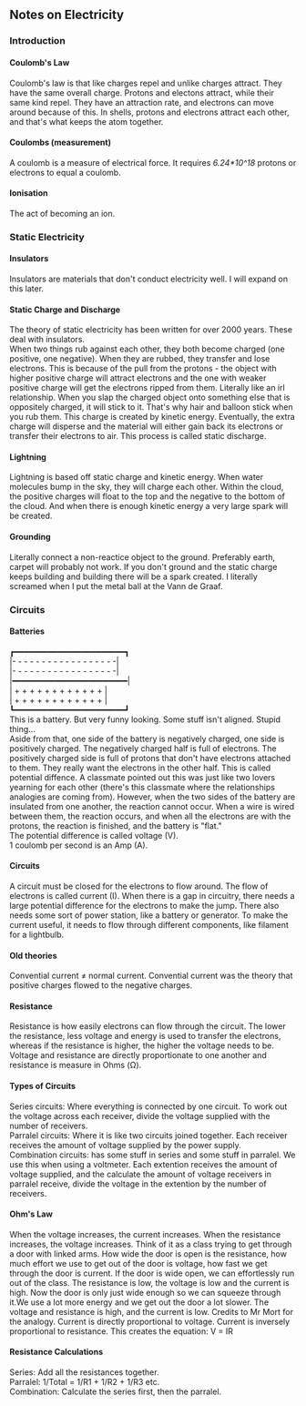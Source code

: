 <body>
  <h2>Notes on Electricity</h2>
  <h3>Introduction</h3>
  <h4>Coulomb's Law</h4>
  <p>Coulomb's law is that like charges repel and unlike charges attract. They have the same overall charge. Protons and electons attract, while their same kind repel. They have an attraction rate, and electrons can move around because of this. In shells, protons and electrons attract each other, and that's what keeps the atom together. 
  </p>
  <h4>Coulombs (measurement)</h4>
  <p>A coulomb is a measure of electrical force. It requires <var>6.24*10^18</var> protons or electrons to equal a coulomb.</p>
  <h4>Ionisation</h4>
  <p>The act of becoming an ion.</p>
  <h3>Static Electricity</h3>
  <h4>Insulators</h4>
  <p>Insulators are materials that don't conduct electricity well. I will expand on this later.</p>
  <h4>Static Charge and Discharge</h4>
  <p>The theory of static electricity has been written for over 2000 years. These deal with insulators. <br>When two things rub against each other, they both become charged (one positive, one negative). When they are rubbed, they transfer and lose electrons. This is because of the pull from the protons - the object with higher positive charge will attract electrons and the one with weaker positive charge will get the electrons ripped from them. Literally like an irl relationship. When you slap the charged object onto something else that is oppositely charged, it will stick to it. That's why hair and balloon stick when you rub them. This charge is created by kinetic energy. Eventually, the extra charge will disperse and the material will either gain back its electrons or transfer their electrons to air. This process is called static discharge.</p>
  <h4>Lightning</h4>
  <p>Lightning is based off static charge and kinetic energy. When water molecules bump in the sky, they will charge each other. Within the cloud, the positive charges will float to the top and the negative to the bottom of the cloud. And when there is enough kinetic energy a very large spark will be created.
  <h4>Grounding</h4>
  <p>Literally connect a non-reactice object to the ground. Preferably earth, carpet will probably not work. If you don't ground and the static charge keeps building and building there will be a spark created. I literally screamed when I put the metal ball at the Vann de Graaf.</p>
  <h3>Circuits</h3>
  <h4>Batteries</h4>
  <p>┏━━━━━━━━━━━━━━━━━━━━━━━┓<br>|- - - - - - - - - - - - - - - - - -|<br>|- - - - - - - - - - - - - - - - - -|<br>|━━━━━━━━━━━━━━━━━━━━━━━━|<br>|  + + + + + + + + + + + +  |<br>|  + + + + + + + + + + + +  |<br>┗━━━━━━━━━━━━━━━━━━━━━━━┛<br>This is a battery. But very funny looking. Some stuff isn't aligned. Stupid thing...<br>Aside from that, one side of the battery is negatively charged, one side is positively charged. The negatively charged half is full of electrons. The positively charged side is full of protons that don't have electrons attached to them. They really want the electrons in the other half. This is called potential diffence. A classmate pointed out this was just like two lovers yearning for each other (there's this classmate where the relationships analogies are coming from). However, when the two sides of the battery are insulated from one another, the reaction cannot occur. When a wire is wired between them, the reaction occurs, and when all the electrons are with the protons, the reaction is finished, and the battery is "flat." <br>The potential difference is called voltage (V).<br>1 coulomb per second is an Amp (A).</p>
  <h4>Circuits</h4>
  <p>A circuit must be closed for the electrons to flow around. The flow of electrons is called current (I). When there is a gap in circuitry, there needs a large potential difference for the electrons to make the jump. There also needs some sort of power station, like a battery or generator. To make the current useful, it needs to flow through different components, like filament for a lightbulb. </p>
  <h4>Old theories</h4>
  <p>Convential current ≠ normal current. Convential current was the theory that positive charges flowed to the negative charges.<p>
  <h4>Resistance</h4>
  <p>Resistance is how easily electrons can flow through the circuit. The lower the resistance, less voltage and energy is used to transfer the electrons, whereas if the resistance is higher, the higher the voltage needs to be. Voltage and resistance are directly proportionate to one another and resistance is measure in Ohms (Ω).</p>
  <h4>Types of Circuits</h4>
  <p>Series circuits: Where everything is connected by one circuit. To work out the voltage across each receiver, divide the voltage supplied with the number of receivers.<br>Parralel circuits: Where it is like two circuits joined together. Each receiver receives the amount of voltage supplied by the power supply.<br>Combination circuits: has some stuff in series and some stuff in parralel. We use this when using a voltmeter. Each extention receives the amount of voltage supplied, and the calculate the amount of voltage receivers in parralel receive, divide the voltage in the extention by the number of receivers.</p>
  <h4>Ohm's Law</h4>
  <p>When the voltage increases, the current increases. When the resistance increases, the voltage increases. Think of it as a class trying to get through a door with linked arms. How wide the door is open is the resistance, how much effort we use to get out of the door is voltage, how fast we get through the door is current. If the door is wide open, we can effortlessly run out of the class. The resistance is low, the voltage is low and the current is high. Now the door is only just wide enough so we can squeeze through it.We use a lot more energy and we get out the door a lot slower. The voltage and resistance is high, and the current is low. Credits to Mr Mort for the analogy. Current is directly proportional to voltage. Current is inversely proportional to resistance. This creates the equation: V = IR</p>
  <h4>Resistance Calculations</h4>
  <p>Series: Add all the resistances together.<br>Parralel: 1/Total = 1/R1 + 1/R2 + 1/R3 etc.<br>Combination: Calculate the series first, then the parralel.</p>
</body>
